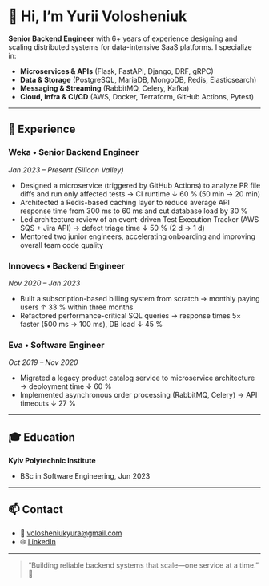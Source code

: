 <!--
  README.md for GitHub profile
-->

# 👋 Hi, I’m Yurii Volosheniuk

**Senior Backend Engineer** with 6+ years of experience designing and scaling distributed systems for data-intensive SaaS platforms. I specialize in:

- **Microservices & APIs** (Flask, FastAPI, Django, DRF, gRPC)  
- **Data & Storage** (PostgreSQL, MariaDB, MongoDB, Redis, Elasticsearch)  
- **Messaging & Streaming** (RabbitMQ, Celery, Kafka)  
- **Cloud, Infra & CI/CD** (AWS, Docker, Terraform, GitHub Actions, Pytest)  

---

## 💼 Experience

### Weka • Senior Backend Engineer  
*Jan 2023 – Present (Silicon Valley)*  
- Designed a microservice (triggered by GitHub Actions) to analyze PR file diffs and run only affected tests → CI runtime ↓ 60 % (50 min → 20 min)  
- Architected a Redis-based caching layer to reduce average API response time from 300 ms to 60 ms and cut database load by 30 %  
- Led architecture review of an event-driven Test Execution Tracker (AWS SQS + Jira API) → defect triage time ↓ 50 % (2 d → 1 d)  
- Mentored two junior engineers, accelerating onboarding and improving overall team code quality  

### Innovecs • Backend Engineer  
*Nov 2020 – Jan 2023*  
- Built a subscription-based billing system from scratch → monthly paying users ↑ 33 % within three months  
- Refactored performance-critical SQL queries → response times 5× faster (500 ms → 100 ms), DB load ↓ 45 %  

### Eva • Software Engineer  
*Oct 2019 – Nov 2020*  
- Migrated a legacy product catalog service to microservice architecture → deployment time ↓ 60 %  
- Implemented asynchronous order processing (RabbitMQ, Celery) → API timeouts ↓ 27 %  

---

## 🎓 Education

**Kyiv Polytechnic Institute**  
- BSc in Software Engineering, Jun 2023  

---

## 📫 Contact

- 📧 [volosheniukyura@gmail.com](mailto:volosheniukyura@gmail.com)  
- 🌐 [LinkedIn](https://linkedin.com/in/yurii-volosheniuk)  

---

> “Building reliable backend systems that scale—one service at a time.” 🚀
